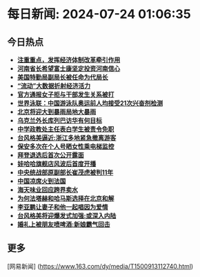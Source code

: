 
# 每日新闻: 2024-07-24 01:06:35
## 今日热点

- **[注重重点，发挥经济体制改革牵引作用](https://www.163.com/search?keyword=%E6%B3%A8%E9%87%8D%E9%87%8D%E7%82%B9%EF%BC%8C%E5%8F%91%E6%8C%A5%E7%BB%8F%E6%B5%8E%E4%BD%93%E5%88%B6%E6%94%B9%E9%9D%A9%E7%89%B5%E5%BC%95%E4%BD%9C%E7%94%A8)**
- **[河南省长希望富士康坚定投资河南信心](https://www.163.com/search?keyword=%E6%B2%B3%E5%8D%97%E7%9C%81%E9%95%BF%E5%B8%8C%E6%9C%9B%E5%AF%8C%E5%A3%AB%E5%BA%B7%E5%9D%9A%E5%AE%9A%E6%8A%95%E8%B5%84%E6%B2%B3%E5%8D%97%E4%BF%A1%E5%BF%83)**
- **[美国特勤局副局长被任命为代局长](https://www.163.com/search?keyword=%E7%BE%8E%E5%9B%BD%E7%89%B9%E5%8B%A4%E5%B1%80%E5%89%AF%E5%B1%80%E9%95%BF%E8%A2%AB%E4%BB%BB%E5%91%BD%E4%B8%BA%E4%BB%A3%E5%B1%80%E9%95%BF)**
- **[“流动”大数据折射经济活力](https://www.163.com/search?keyword=%E2%80%9C%E6%B5%81%E5%8A%A8%E2%80%9D%E5%A4%A7%E6%95%B0%E6%8D%AE%E6%8A%98%E5%B0%84%E7%BB%8F%E6%B5%8E%E6%B4%BB%E5%8A%9B)**
- **[官方通报女子拒与干部发生关系被打](https://www.163.com/search?keyword=%E5%AE%98%E6%96%B9%E9%80%9A%E6%8A%A5%E5%A5%B3%E5%AD%90%E6%8B%92%E4%B8%8E%E5%B9%B2%E9%83%A8%E5%8F%91%E7%94%9F%E5%85%B3%E7%B3%BB%E8%A2%AB%E6%89%93)**
- **[世界泳联：中国游泳队奥运前人均接受21次兴奋剂检测](https://www.163.com/search?keyword=%E4%B8%96%E7%95%8C%E6%B3%B3%E8%81%94%EF%BC%9A%E4%B8%AD%E5%9B%BD%E6%B8%B8%E6%B3%B3%E9%98%9F%E5%A5%A5%E8%BF%90%E5%89%8D%E4%BA%BA%E5%9D%87%E6%8E%A5%E5%8F%9721%E6%AC%A1%E5%85%B4%E5%A5%8B%E5%89%82%E6%A3%80%E6%B5%8B)**
- **[北京将迎大到暴雨局地大暴雨](https://www.163.com/search?keyword=%E5%8C%97%E4%BA%AC%E5%B0%86%E8%BF%8E%E5%A4%A7%E5%88%B0%E6%9A%B4%E9%9B%A8%E5%B1%80%E5%9C%B0%E5%A4%A7%E6%9A%B4%E9%9B%A8)**
- **[乌克兰外长库列巴访华有何目标](https://www.163.com/search?keyword=%E4%B9%8C%E5%85%8B%E5%85%B0%E5%A4%96%E9%95%BF%E5%BA%93%E5%88%97%E5%B7%B4%E8%AE%BF%E5%8D%8E%E6%9C%89%E4%BD%95%E7%9B%AE%E6%A0%87)**
- **[中学政教处主任表白学生被责令免职](https://www.163.com/search?keyword=%E4%B8%AD%E5%AD%A6%E6%94%BF%E6%95%99%E5%A4%84%E4%B8%BB%E4%BB%BB%E8%A1%A8%E7%99%BD%E5%AD%A6%E7%94%9F%E8%A2%AB%E8%B4%A3%E4%BB%A4%E5%85%8D%E8%81%8C)**
- **[台风格美逼近:浙江多地紧急撤离游客](https://www.163.com/search?keyword=%E5%8F%B0%E9%A3%8E%E6%A0%BC%E7%BE%8E%E9%80%BC%E8%BF%91+%E6%B5%99%E6%B1%9F%E5%A4%9A%E5%9C%B0%E7%B4%A7%E6%80%A5%E6%92%A4%E7%A6%BB%E6%B8%B8%E5%AE%A2)**
- **[保安多次在个人号晒女性乘电梯监控](https://www.163.com/search?keyword=%E4%BF%9D%E5%AE%89%E5%A4%9A%E6%AC%A1%E5%9C%A8%E4%B8%AA%E4%BA%BA%E5%8F%B7%E6%99%92%E5%A5%B3%E6%80%A7%E4%B9%98%E7%94%B5%E6%A2%AF%E7%9B%91%E6%8E%A7)**
- **[拜登退选后首次公开露面](https://www.163.com/search?keyword=%E6%8B%9C%E7%99%BB%E9%80%80%E9%80%89%E5%90%8E%E9%A6%96%E6%AC%A1%E5%85%AC%E5%BC%80%E9%9C%B2%E9%9D%A2)**
- **[娃哈哈旗舰店风波后首度开播](https://www.163.com/search?keyword=%E5%A8%83%E5%93%88%E5%93%88%E6%97%97%E8%88%B0%E5%BA%97%E9%A3%8E%E6%B3%A2%E5%90%8E%E9%A6%96%E5%BA%A6%E5%BC%80%E6%92%AD)**
- **[中央统战部原副部长崔茂虎被判11年](https://www.163.com/search?keyword=%E4%B8%AD%E5%A4%AE%E7%BB%9F%E6%88%98%E9%83%A8%E5%8E%9F%E5%89%AF%E9%83%A8%E9%95%BF%E5%B4%94%E8%8C%82%E8%99%8E%E8%A2%AB%E5%88%A411%E5%B9%B4)**
- **[中国凉席火到法国](https://www.163.com/search?keyword=%E4%B8%AD%E5%9B%BD%E5%87%89%E5%B8%AD%E7%81%AB%E5%88%B0%E6%B3%95%E5%9B%BD)**
- **[海天味业回应跨界卖水](https://www.163.com/search?keyword=%E6%B5%B7%E5%A4%A9%E5%91%B3%E4%B8%9A%E5%9B%9E%E5%BA%94%E8%B7%A8%E7%95%8C%E5%8D%96%E6%B0%B4)**
- **[为何法塔赫和哈马斯选择在北京和解](https://www.163.com/search?keyword=%E4%B8%BA%E4%BD%95%E6%B3%95%E5%A1%94%E8%B5%AB%E5%92%8C%E5%93%88%E9%A9%AC%E6%96%AF%E9%80%89%E6%8B%A9%E5%9C%A8%E5%8C%97%E4%BA%AC%E5%92%8C%E8%A7%A3)**
- **[李亚鹏让妻子和他一起唱因为爱情](https://www.163.com/search?keyword=%E6%9D%8E%E4%BA%9A%E9%B9%8F%E8%AE%A9%E5%A6%BB%E5%AD%90%E5%92%8C%E4%BB%96%E4%B8%80%E8%B5%B7%E5%94%B1%E5%9B%A0%E4%B8%BA%E7%88%B1%E6%83%85)**
- **[台风格美将迎爆发式加强:或深入内陆](https://www.163.com/search?keyword=%E5%8F%B0%E9%A3%8E%E6%A0%BC%E7%BE%8E%E5%B0%86%E8%BF%8E%E7%88%86%E5%8F%91%E5%BC%8F%E5%8A%A0%E5%BC%BA+%E6%88%96%E6%B7%B1%E5%85%A5%E5%86%85%E9%99%86)**
- **[婚礼上被朋友喷啤酒:新娘霸气回击](https://www.163.com/search?keyword=%E5%A9%9A%E7%A4%BC%E4%B8%8A%E8%A2%AB%E6%9C%8B%E5%8F%8B%E5%96%B7%E5%95%A4%E9%85%92+%E6%96%B0%E5%A8%98%E9%9C%B8%E6%B0%94%E5%9B%9E%E5%87%BB)**

## 更多
[网易新闻] (https://www.163.com/dy/media/T1500913112740.html)
